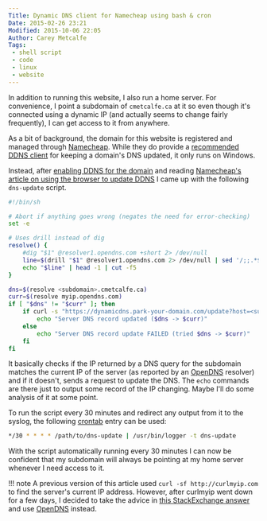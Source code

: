 ```yaml
---
Title: Dynamic DNS client for Namecheap using bash & cron
Date: 2015-02-26 23:21
Modified: 2015-10-06 22:05
Author: Carey Metcalfe
Tags:
 - shell script
 - code
 - linux
 - website
---
```


In addition to running this website, I also run a home server. For convenience,
I point a subdomain of `cmetcalfe.ca` at it so even though it's connected using
a dynamic IP (and actually seems to change fairly frequently), I can get access
to it from anywhere.

As a bit of background, the domain for this website is registered and managed
through [Namecheap][]. While they do provide a [recommended DDNS client][] for
keeping a domain's DNS updated, it only runs on Windows.

Instead, after [enabling DDNS for the domain] and reading [Namecheap's article
on using the browser to update DDNS] I came up with the following `dns-update`
script.

```bash
#!/bin/sh

# Abort if anything goes wrong (negates the need for error-checking)
set -e

# Uses drill instead of dig
resolve() {
    #dig "$1" @resolver1.opendns.com +short 2> /dev/null
    line=$(drill "$1" @resolver1.opendns.com 2> /dev/null | sed '/;;.*$/d;/^\s*$/d' | grep "$1")
    echo "$line" | head -1 | cut -f5
}

dns=$(resolve <subdomain>.cmetcalfe.ca)
curr=$(resolve myip.opendns.com)
if [ "$dns" != "$curr" ]; then
    if curl -s "https://dynamicdns.park-your-domain.com/update?host=<subdomain>&domain=cmetcalfe.ca&password=<my passkey>" | grep -q "<ErrCount>0</ErrCount>"; then
        echo "Server DNS record updated ($dns -> $curr)"
    else
        echo "Server DNS record update FAILED (tried $dns -> $curr)"
    fi
fi
```

It basically checks if the IP returned by a DNS query for the subdomain matches
the current IP of the server (as reported by an [OpenDNS][] resolver) and if it
doesn't, sends a request to update the DNS. The `echo` commands are there just
to output some record of the IP changing. Maybe I'll do some analysis of it at
some point.

To run the script every 30 minutes and redirect any output from it to the
syslog, the following [crontab][] entry can be used:
```bash
*/30 * * * * /path/to/dns-update | /usr/bin/logger -t dns-update
```

With the script automatically running every 30 minutes I can now be confident
that my subdomain will always be pointing at my home server whenever I need
access to it.


!!! note
    A previous version of this article used `curl -sf http://curlmyip.com` to
    find the server's current IP address. However, after curlmyip went down for
    a few days, I decided to take the advice in [this StackExchange answer][]
    and use [OpenDNS][] instead.

  [Namecheap]: http://namecheap.com
  [recommended DDNS client]: https://www.namecheap.com/support/knowledgebase/article.aspx/28
  [enabling DDNS for the domain]: https://www.namecheap.com/support/knowledgebase/article.aspx/595
  [Namecheap's article on using the browser to update DDNS]: https://www.namecheap.com/support/knowledgebase/article.aspx/29
  [OpenDNS]: https://en.wikipedia.org/wiki/OpenDNS
  [crontab]: http://en.wikipedia.org/wiki/Cron
  [this StackExchange answer]: http://unix.stackexchange.com/a/81699

